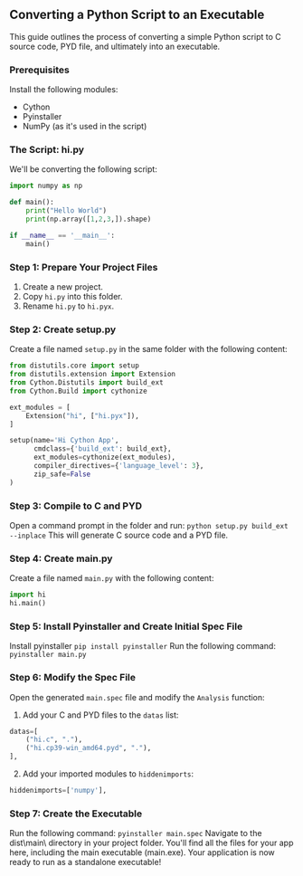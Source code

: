 
## Converting a Python Script to an Executable

This guide outlines the process of converting a simple Python script to C source code, PYD file, and ultimately into an executable.

### Prerequisites

Install the following modules:
- Cython
- Pyinstaller
- NumPy (as it's used in the script)

### The Script: hi.py

We'll be converting the following script:

```python
import numpy as np

def main():
    print("Hello World")
    print(np.array([1,2,3,]).shape)

if __name__ == '__main__':
    main()
```
### Step 1: Prepare Your Project Files

1.  Create a new project.
2.  Copy `hi.py` into this folder.
3.  Rename `hi.py` to `hi.pyx`.

### Step 2: Create setup.py

Create a file named `setup.py` in the same folder with the following content:
```python
from distutils.core import setup
from distutils.extension import Extension
from Cython.Distutils import build_ext
from Cython.Build import cythonize

ext_modules = [
    Extension("hi", ["hi.pyx"]),
]

setup(name='Hi Cython App',
      cmdclass={'build_ext': build_ext},
      ext_modules=cythonize(ext_modules),
      compiler_directives={'language_level': 3},
      zip_safe=False
)
```

### Step 3: Compile to C and PYD
Open a command prompt in the folder and run:
```python setup.py build_ext --inplace```
This will generate C source code and a PYD file.

### Step 4: Create main.py
Create a file named `main.py` with the following content:
```python
import hi
hi.main()
```

### Step 5: Install Pyinstaller and Create Initial Spec File
Install pyinstaller
```pip install pyinstaller```
Run the following command:
```pyinstaller main.py```

### Step 6: Modify the Spec File

Open the generated `main.spec` file and modify the `Analysis` function:

1.  Add your C and PYD files to the `datas` list:
```python
datas=[
    ("hi.c", "."),
    ("hi.cp39-win_amd64.pyd", "."),
],
```
2. Add your imported modules to `hiddenimports`:
```python
hiddenimports=['numpy'],
```

### Step 7: Create the Executable

Run the following command:
```pyinstaller main.spec```
Navigate to the dist\main\ directory in your project folder. You'll find all the files for your app here, including the main executable (main.exe). Your application is now ready to run as a standalone executable!

